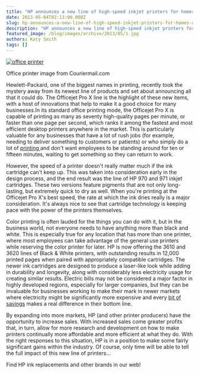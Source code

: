 ```yaml
---
title: "HP announces a new line of high-speed inkjet printers for homes and offices"
date: 2013-05-04T02:13:00.000Z
slug: hp-announces-a-new-line-of-high-speed-inkjet-printers-for-homes-and-offices
description: "HP announces a new line of high-speed inkjet printers for homes and offices"
featured_image: /blog/images/archive/2013/05/1.jpg
authors: Katy Smith
tags: []
---
```


[![office printer ](/blog/images/archive/2013/05/1-632x356.jpg)](/blog/images/archive/2013/05/1.jpg)

Office printer image from Couriermail.com

Hewlett-Packard, one of the biggest names in printing, recently took the mystery away from its newest line of products and set about announcing all that it could do. The Officejet Pro X line is the highlight of these new items, with a host of innovations that help to make it a good choice for many businesses.In its standard office printing mode, the Officejet Pro X is capable of printing as many as seventy high-quality pages per minute, or faster than one page per second, which ranks it among the fastest and most efficient desktop printers anywhere in the market. This is particularly valuable for any businesses that have a lot of rush jobs (for example, needing to deliver something to customers or patients) or who simply do a lot of [printing ](https://www.tomatoink.com/)and don't want employees to be standing around for ten or fifteen minutes, waiting to get something so they can return to work. 

However, the speed of a printer doesn't really matter much if the ink cartridge can't keep up. This was taken into consideration early in the design process, and the end result was the line of HP 970 and 971 inkjet cartridges. These two versions feature pigments that are not only long-lasting, but extremely quick to dry as well. When you're printing at the Officejet Pro X's best speed, the rate at which the ink dries really is a major consideration. It's always nice to see that cartridge technology is keeping pace with the power of the printers themselves.

Color printing is often lauded for the things you can do with it, but in the business world, not everyone needs to have anything more than black and white. This is especially true for any location that has more than one printer, where most employees can take advantage of the general use printers while reserving the color printer for later. HP is now offering the 3610 and 3620 lines of Black & White printers, with outstanding results in 12,000 printed pages when paired with appropriately compatible cartridges. The newer ink cartridges are designed to produce a laser-like look while adding in durability and longevity, along with considerably less electricity usage for creating similar results. Electric bills may not be considered a major factor in highly developed regions, especially for larger companies, but they can be invaluable for businesses working to make their mark in newer markets where electricity might be significantly more expensive and every [bit of savings](https://www.tomatoink.com/) makes a real difference in their bottom line.

By expanding into more markets, HP (and other printer producers) have the opportunity to increase sales. With increased sales come greater profits that, in turn, allow for more research and development on how to make printers continually more affordable and more efficient at what they do. With the right responses to this situation, HP is in a position to make some fairly significant gains within the industry. Of course, only time will be able to tell the full impact of this new line of printers…

Find HP ink replacements and other brands in our web!